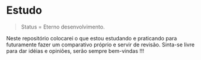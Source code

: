 # Estudo

>Status = Eterno desenvolvimento.
>
Neste repositório colocarei o que estou estudando e praticando para futuramente fazer um comparativo próprio e servir de revisão.
Sinta-se livre para dar idéias e opiniões, serão sempre bem-vindas !!!
